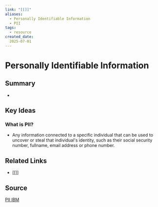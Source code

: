```yaml
---
link: "[[]]"
aliases: 
  - Personally Identifiable Information
  - PII
tags:
  - resource
created_date:
  2025-07-01
---
```

# Personally Identifiable Information
## Summary
- 
## Key Ideas

### What is PII?
- Any information connected to a specific individual that can be used to uncover or steal that individual's identity, such as their social security number, fullname, email address or phone number.

## Related Links
- [[]]
## Source
[PII IBM](https://www.ibm.com/think/topics/pii)
